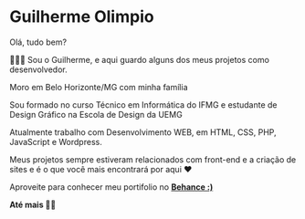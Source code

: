 <h1>Guilherme Olimpio</h1>

<p> Olá, tudo bem?</p>

<p> 👨🏻‍🎨 Sou o Guilherme, e aqui guardo alguns dos meus projetos como desenvolvedor.</p>

<p> Moro em Belo Horizonte/MG com minha família </p>

<p> Sou formado no curso Técnico em Informática do IFMG e estudante de Design Gráfico na Escola de Design da UEMG </p>

<p> Atualmente trabalho com Desenvolvimento WEB, em HTML, CSS, PHP, JavaScript e Wordpress. </p>

<p> Meus projetos sempre estiveram relacionados com front-end e a criação de sites e é o que você mais encontrará por aqui ❤️ </p>

<p> Aproveite para conhecer meu portifolio no <a href="https://www.behance.net/guilherme-olimpio"><strong> Behance :)</a><strong></p>

<p> Até mais 👋😄 </p>
